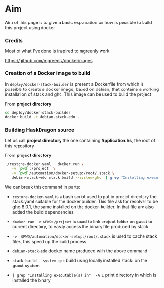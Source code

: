 # Aim 

Aim of this page is to give a basic explanation on how is possible to build this project using docker

### Credits

Most of what I've done is inspired to mgreenly work

https://github.com/mgreenly/dockerimages

### Creation of a Docker image to build 

In `deploy/docker-stack-builder` is present a Dockerfile from which is possible to create a docker image, based on debian, that contains a working installation of stack and ghc. This image can be used to build the project

From **project directory**

```bash
cd deploy/docker-stack-builder
docker build -t debian-stack-edo .
```



### Building HaskDragon source

Let us call **project directory** the one containing  **Application.hs**, the root of this repository

From **project directory**

```bash
./restore-docker-yaml   docker run \
   -v `pwd`:/project  \
   -v `pwd`/automation/docker-setup:/root/.stack \  
   debian-stack-edo stack build --system-ghc  | grep "Installing executable(s) in" -B 2 -A 2
```

We can break this command in parts:

- `restore-docker-yaml`  is  a bash script used to put in proejct directory the stack.yaml suitable for the docker builder. This file ask for resolver to be ghc-8.0.1, the same installed on the docker-builder. In that file are also added the build dependencies

-  `docker run -v $PWD:/project` is used to link project folder on guest to current directory, to easily access
  the binary file produced by stack

-  `-v  $PWD/automation/docker-setup:/root/.stack`   is used to cache stack files, this speed up the build process

-  `debian-stack-edo`  docker name produced with the above command

-  `stack build --system-ghc`  build using locally installed stack: on the guest system

-  ` | grep "Installing executable(s) in"  -A 1 `  print directory in which is installed the binary
